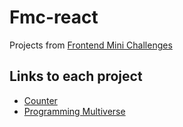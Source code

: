 # Fmc-react

Projects from [Frontend Mini Challenges](https://sadanandpai.github.io/frontend-mini-challenges/?authuser=0#/react/)

## Links to each project

-  [Counter](https://fmc-react.vercel.app/projects/counter)
-  [Programming Multiverse](https://fmc-react.vercel.app/projects/programming-multiverse)
